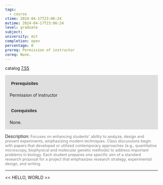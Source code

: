 ```yaml
---
tags:
  - course
ctime: 2024-04-17T23:06:24
mstime: 2024-04-17T23:06:24
level: graduate
subject: 
university: mit
completion: open
percentage: 0
prereq: Permission of instructor
coreq: None.
---
```


catalog [7.55](http://student.mit.edu/catalog/m7a.html#7.55)

<span style="display: block; padding: 15px; background-color: rgb(100, 100, 100, 0.2);"><font id="m_prereq3650_0" style="display: block; font-family: Arial, sans-serif; font-weight: bold; padding: 5px">Prerequisites</font><br><span id="prereq3650_0">Permission of instructor</span></span>
<span style="display: block; padding: 15px; background-color: rgb(100, 100, 100, 0.2);"><font id="m_coreq3650_0" style="display: block; font-family: Arial, sans-serif; font-weight: bold; padding: 5px">Corequisites</font><br><span id="coreq3650_0">None.</span></span>

<font style="">Description:</font>
<font style="color: grey; font-size: 0.8rem;">Focuses on enhancing students' ability to analyze, design and present experiments, emphasizing modern techniques. Class discussions begin with papers that developed or utilized contemporary approaches (e.g., quantitative microscopy, biophysical and molecular genetic methods) to address important problems in biology. Each student prepares one specific aim of a standard research proposal for a project that emphasizes research strategy, experimental design, and writing.</font>



---

<< HELLO, WORLD >>
